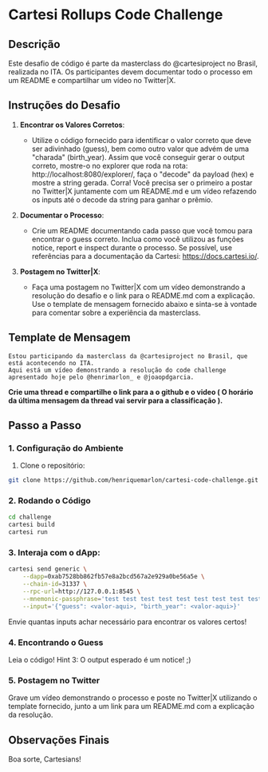 # Cartesi Rollups Code Challenge

## Descrição

Este desafio de código é parte da masterclass do @cartesiproject no Brasil, realizada no ITA. Os participantes devem documentar todo o processo em um README e compartilhar um vídeo no Twitter|X.

## Instruções do Desafio

1.  **Encontrar os Valores Corretos**:
    
    -   Utilize o código fornecido para identificar o valor correto que deve ser adivinhado (guess), bem como outro valor que advém de uma "charada" (birth_year). Assim que você conseguir gerar o output correto, mostre-o no explorer que roda na rota: http://localhost:8080/explorer/, faça o "decode" da payload (hex) e mostre a string gerada. Corra! Você precisa ser o primeiro a postar no Twitter|X juntamente com um README.md e um vídeo refazendo os inputs até o decode da string para ganhar o prêmio.

2.  **Documentar o Processo**:
    
    -   Crie um README documentando cada passo que você tomou para encontrar o guess correto. Inclua como você utilizou as funções notice, report e inspect durante o processo. Se possível, use referências para a documentação da Cartesi: https://docs.cartesi.io/.

3.  **Postagem no Twitter|X**:
    
    -   Faça uma postagem no Twitter|X com um vídeo demonstrando a resolução do desafio e o link para o README.md com a explicação. Use o template de mensagem fornecido abaixo e sinta-se à vontade para comentar sobre a experiência da masterclass.


## Template de Mensagem
```text
Estou participando da masterclass da @cartesiproject no Brasil, que está acontecendo no ITA. 
Aqui está um vídeo demonstrando a resolução do code challenge apresentado hoje pelo @henrimarlon_ e @joaopdgarcia. 
```

**Crie uma thread e compartilhe o link para a o github e o video ( O horário da última mensagem da thread vai servir para a classificação ).**

## Passo a Passo

### 1. Configuração do Ambiente

1.  Clone o repositório:
    
```bash
git clone https://github.com/henriquemarlon/cartesi-code-challenge.git
```

### 2. Rodando o Código

```bash
cd challenge
cartesi build
cartesi run
```

### 3. Interaja com o dApp:

```bash
cartesi send generic \
    --dapp=0xab7528bb862fb57e8a2bcd567a2e929a0be56a5e \
    --chain-id=31337 \
    --rpc-url=http://127.0.0.1:8545 \
    --mnemonic-passphrase='test test test test test test test test test test test junk' \
    --input='{"guess": <valor-aqui>, "birth_year": <valor-aqui>}'
```

Envie quantas inputs achar necessário para encontrar os valores certos!

### 4. Encontrando o Guess

Leia o código!
Hint 3: O output esperado é um notice! ;)

### 5. Postagem no Twitter

Grave um vídeo demonstrando o processo e poste no Twitter|X utilizando o template fornecido, junto a um link para um README.md com a explicação da resolução.

## Observações Finais

Boa sorte, Cartesians!